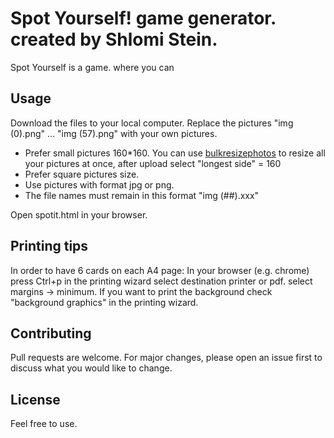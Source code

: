 # Spot Yourself! game generator. created by Shlomi Stein.

Spot Yourself is a game. where you can

## Usage

Download the files to your local computer.
Replace the pictures "img (0).png" ... "img (57).png" with your own pictures.
- Prefer small pictures 160*160.
You can use [bulkresizephotos](https://bulkresizephotos.com/en?resize_type=absolute&resize_value=160) to resize all your pictures at once, after upload select "longest side" = 160
- Prefer square pictures size.
- Use pictures with format jpg or png.
- The file names must remain in this format "img (##).xxx"

Open spotit.html in your browser.

## Printing tips
In order to have 6 cards on each A4 page: In your browser (e.g. chrome) press Ctrl+p in the printing wizard select destination printer or pdf. select margins -> minimum.
If you want to print the background check "background graphics" in the printing wizard.

## Contributing
Pull requests are welcome. For major changes, please open an issue first to discuss what you would like to change.

## License
Feel free to use.

